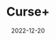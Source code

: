 ---
title: "Curse+"
description: "A fabric mod that items with Curse of Binding never break in Minecraft"
date: 2022-12-20
language: java
---